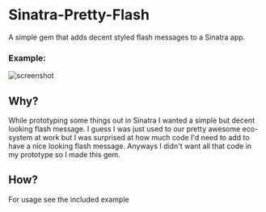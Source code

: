 Sinatra-Pretty-Flash
====================

A simple gem that adds decent styled flash messages to a Sinatra app.

### Example:
![screenshot](https://raw.githubusercontent.com/pickle27/sinatra-pretty-flash/master/example/example.gif)

Why?
----

While prototyping some things out in Sinatra I wanted a simple but decent looking flash message. I guess I was just used to our pretty awesome eco-system at work but I was surprised at how much code I'd need to add to have a nice looking flash message. Anyways I didn't want all that code in my prototype so I made this gem.

How?
----

For usage see the included example
